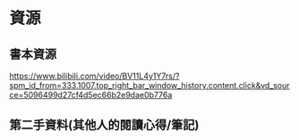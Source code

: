 # 資源

## 書本資源
<https://www.bilibili.com/video/BV11L4y1Y7rs/?spm_id_from=333.1007.top_right_bar_window_history.content.click&vd_source=5096499d27cf4d5ec66b2e9dae0b776a>

## 第二手資料(其他人的閱讀心得/筆記)
